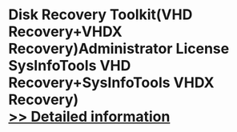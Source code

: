 # Disk Recovery Toolkit(VHD Recovery+VHDX Recovery)Administrator License<br />SysInfoTools VHD Recovery+SysInfoTools VHDX Recovery)<br />[>> Detailed information](https://secure.shareit.com/shareit/product.html?productid=300743056&affiliateid=200057808)